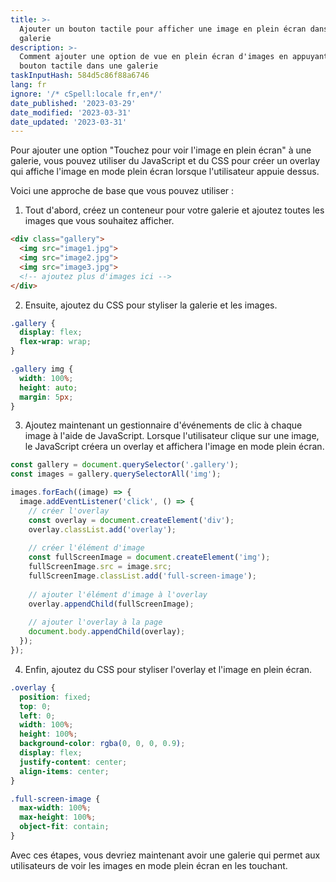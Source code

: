 ```yaml
---
title: >-
  Ajouter un bouton tactile pour afficher une image en plein écran dans une
  galerie
description: >-
  Comment ajouter une option de vue en plein écran d'images en appuyant sur un
  bouton tactile dans une galerie
taskInputHash: 584d5c86f88a6746
lang: fr
ignore: '/* cSpell:locale fr,en*/'
date_published: '2023-03-29'
date_modified: '2023-03-31'
date_updated: '2023-03-31'
---
```

Pour ajouter une option "Touchez pour voir l'image en plein écran" à une galerie, vous pouvez utiliser du JavaScript et du CSS pour créer un overlay qui affiche l'image en mode plein écran lorsque l'utilisateur appuie dessus.

Voici une approche de base que vous pouvez utiliser :
1. Tout d'abord, créez un conteneur pour votre galerie et ajoutez toutes les images que vous souhaitez afficher.

```html
<div class="gallery">
  <img src="image1.jpg">
  <img src="image2.jpg">
  <img src="image3.jpg">
  <!-- ajoutez plus d'images ici -->
</div>
```


2. Ensuite, ajoutez du CSS pour styliser la galerie et les images.

```css
.gallery {
  display: flex;
  flex-wrap: wrap;
}

.gallery img {
  width: 100%;
  height: auto;
  margin: 5px;
}
```


3. Ajoutez maintenant un gestionnaire d'événements de clic à chaque image à l'aide de JavaScript. Lorsque l'utilisateur clique sur une image, le JavaScript créera un overlay et affichera l'image en mode plein écran.

```javascript
const gallery = document.querySelector('.gallery');
const images = gallery.querySelectorAll('img');

images.forEach((image) => {
  image.addEventListener('click', () => {
    // créer l'overlay
    const overlay = document.createElement('div');
    overlay.classList.add('overlay');
    
    // créer l'élément d'image 
    const fullScreenImage = document.createElement('img');
    fullScreenImage.src = image.src;
    fullScreenImage.classList.add('full-screen-image');
    
    // ajouter l'élément d'image à l'overlay
    overlay.appendChild(fullScreenImage);
    
    // ajouter l'overlay à la page
    document.body.appendChild(overlay);
  });
});
```


4. Enfin, ajoutez du CSS pour styliser l'overlay et l'image en plein écran.

```css
.overlay {
  position: fixed;
  top: 0;
  left: 0;
  width: 100%;
  height: 100%;
  background-color: rgba(0, 0, 0, 0.9);
  display: flex;
  justify-content: center;
  align-items: center;
}

.full-screen-image {
  max-width: 100%;
  max-height: 100%;
  object-fit: contain;
}
```



Avec ces étapes, vous devriez maintenant avoir une galerie qui permet aux utilisateurs de voir les images en mode plein écran en les touchant.
